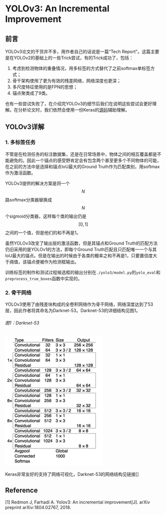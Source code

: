 # YOLOv3: An Incremental Improvement

## 前言

YOLOv3论文的干货并不多，用作者自己的话说是一篇“Tech Report”。这篇主要是在YOLOv2的基础上的一些Trick尝试，有的Trick成功了，包括：

1. 考虑到检测物体的重叠情况，用多标签的方式替代了之前softmax单标签方式；
2. 骨干架构使用了更为有效的残差网络，网络深度也更深；
3. 多尺度特征使用的是FPN的思想；
4. 锚点聚类成了9类。

也有一些尝试失败了，在介绍完YOLOv3的细节后我们在说明这些尝试会更好理解。在分析论文时，我们依然会使用一份Keras的[源码](https://github.com/qqwweee/keras-yolo3)辅助理解。

## YOLOv3详解

### 1. 多标签任务

不管是在检测任务的标注数据集，还是在日常场景中，物体之间的相互覆盖都是不能避免的。因此一个锚点的感受野肯定会有包含两个甚至更多个不同物体的可能，在之前的方法中是选择和锚点IoU最大的Ground Truth作为匹配类别，用softmax作为激活函数。

YOLOv3提供的解决方案是将一个$$N$$ 路softmax分类器替换成$$N$$ 个sigmoid分类器，这样每个类的输出仍是$$[0,1]$$ 之间的一个值，但是他们的和不再是1。

虽然YOLOv3改变了输出层的激活函数，但是其锚点和Ground Truth的匹配方法仍旧采用的是YOLOv1的方法，即每个Ground Truth匹配且只匹配唯一一个与其IoU最大的锚点。但是在输出的时候由于各类的概率之和不再是1，只要置信度大于阈值，该锚点便被作为检测框输出。

训练标签的制作和测试过程候选框的输出分别在`./yolo3/model.py`的`yolo_eval`和`preprocess_true_boxes`函数中实现的。

### 2. 骨干网络

YOLOv3使用了由残差块构成的全卷积网络作为骨干网络，网络深度达到了53层，因此作者将其命名为Darknet-53。Darknet-53的详细结构见图1。

###### 图1：Darknet-53

![](/assets/YOLOv3_1.png)

Keras非常友好的支持了网络可视化，Darknet-53的网络结构见链接[]

## Reference

\[1\] Redmon J, Farhadi A. Yolov3: An incremental improvement\[J\]. arXiv preprint arXiv:1804.02767, 2018.

